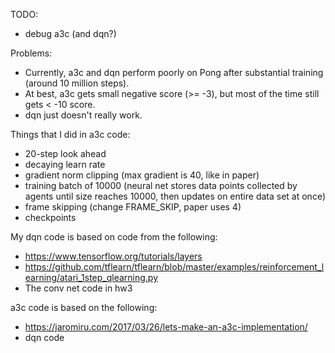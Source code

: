 TODO:
* debug a3c (and dqn?)

Problems:
* Currently, a3c and dqn perform poorly on Pong after substantial training (around 10 million steps).
* At best, a3c gets small negative score (>= -3), but most of the time still gets < -10 score.
* dqn just doesn't really work.

Things that I did in a3c code:
* 20-step look ahead
* decaying learn rate
* gradient norm clipping (max gradient is 40, like in paper)
* training batch of 10000 (neural net stores data points collected by agents until size reaches 10000, then updates on entire data set at once)
* frame skipping (change FRAME_SKIP, paper uses 4)
* checkpoints

My dqn code is based on code from the following:
* https://www.tensorflow.org/tutorials/layers
* https://github.com/tflearn/tflearn/blob/master/examples/reinforcement_learning/atari_1step_qlearning.py
* The conv net code in hw3

a3c code is based on the following:
* https://jaromiru.com/2017/03/26/lets-make-an-a3c-implementation/
* dqn code

